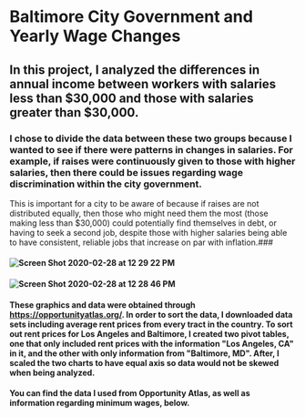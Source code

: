 # Baltimore City Government and Yearly Wage Changes
## In this project, I analyzed the differences in annual income between workers with salaries less than $30,000 and those with salaries greater than $30,000. 
### I chose to divide the data between these two groups because I wanted to see if there were patterns in changes in salaries. For example, if raises were continuously given to those with higher salaries, then there could be issues regarding wage discrimination within the city government.
This is important for a city to be aware of because if raises are not distributed equally, then those who might need them the most (those making less than $30,000) could potentially find themselves in debt, or having to seek a second job, despite those with higher salaries being able to have consistent, reliable jobs that increase on par with inflation.### 
#### ![Screen Shot 2020-02-28 at 12 29 22 PM](https://user-images.githubusercontent.com/60677476/75571012-56d0c100-5a26-11ea-8b86-11f82c753e7f.png)
#### ![Screen Shot 2020-02-28 at 12 28 46 PM](https://user-images.githubusercontent.com/60677476/75571043-69e39100-5a26-11ea-89ba-8ae5e6389d15.png)

#### These graphics and data were obtained through https://opportunityatlas.org/. In order to sort the data, I downloaded data sets including average rent prices from every tract in the country. To sort out rent prices for Los Angeles and Baltimore, I created two pivot tables, one that only included rent prices with the information "Los Angeles, CA" in it, and the other with only information from "Baltimore, MD". After, I scaled the two charts to have equal axis so data would not be skewed when being analyzed.
#### You can find the data I used from Opportunity Atlas, as well as information regarding minimum wages, below.
